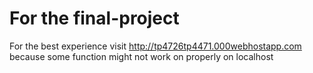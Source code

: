 # For the final-project
For the best experience visit http://tp4726tp4471.000webhostapp.com because some function might not work on properly on localhost

